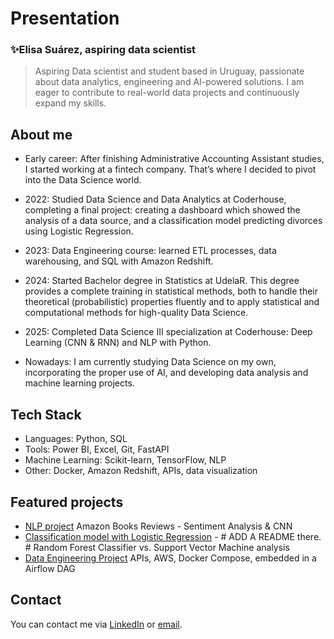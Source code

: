 #  Presentation
### ✨Elisa Suárez, aspiring data scientist 
> Aspiring Data scientist and student based in Uruguay, passionate about data analytics, engineering and AI-powered solutions. I am eager to contribute to real-world data projects and continuously expand my skills.

## About me

- Early career: After finishing Administrative Accounting Assistant studies, I started working at a fintech company. That’s where I decided to pivot into the Data Science world.

- 2022: Studied Data Science and Data Analytics at Coderhouse, completing a final project: creating a dashboard which showed the analysis of a data source, and a classification model predicting divorces using Logistic Regression.

- 2023: Data Engineering course: learned ETL processes, data warehousing, and SQL with Amazon Redshift.

- 2024: Started Bachelor degree in Statistics at UdelaR. This degree provides a complete training in statistical methods, both to handle their theoretical (probabilistic) properties fluently and to apply statistical and computational methods for high-quality Data Science.

- 2025: Completed Data Science III specialization at Coderhouse: Deep Learning (CNN & RNN) and NLP with Python.
- Nowadays: I am currently studying Data Science on my own, incorporating the proper use of AI, and developing data analysis and machine learning projects.

## Tech Stack

- Languages: Python, SQL
- Tools: Power BI, Excel, Git, FastAPI
- Machine Learning: Scikit-learn, TensorFlow, NLP
- Other: Docker, Amazon Redshift, APIs, data visualization

## Featured projects

-  [NLP project](https://github.com/eli-suarez845/AmazonBooksReviews_NLP) Amazon Books Reviews - Sentiment Analysis & CNN
- [Classification model with Logistic Regression](https://github.com/eli-suarez845/DIVORCE_PREDICTION) - # ADD A README  there. # Random Forest Classifier vs. Support Vector Machine analysis
- [ Data Engineering Project](https://github.com/eli-suarez845/Data-Engineering-Project) APIs, AWS, Docker Compose, embedded in a Airflow DAG


## Contact

You can contact me via [LinkedIn](https://www.linkedin.com/in/elisa-suarezm/) or [email](elisasuarezmoreira@gmail.com).

<!--
**eli-suarez845/eli-suarez845** is a ✨ _special_ ✨ repository because its `README.md` (this file) appears on your GitHub profile.

Here are some ideas to get you started:

- 🔭 I’m currently working on ...
- 🌱 I’m currently learning ...
- 👯 I’m looking to collaborate on ...
- 🤔 I’m looking for help with ...
- 💬 Ask me about ...
- 📫 How to reach me: ...
- 😄 Pronouns: ...
- ⚡ Fun fact: ...
-->
